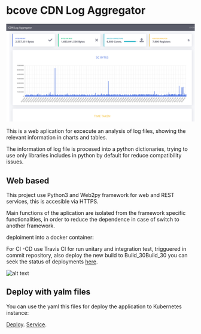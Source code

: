 
# bcove CDN Log Aggregator

![alt text](https://raw.githubusercontent.com/afv9988/bcove/master/static/images/FrontEnd.png)

This is a web aplication for excecute an analysis of log files, showing the relevant information in charts and tables.

The information of log file is procesed into a python dictionaries, trying to use only libraries includes in python by default for reduce compatibility issues.


## Web based

This project use Python3 and Web2py framework for web and REST services, this is accesible via HTTPS. 

Main functions of the aplication are isolated from the framework specific functionalities, in order to reduce the dependence in case of switch to another framework.

deploiment into a docker container: 

For CI -CD use Travis CI for run unitary and integration test, trigguered in commit repository, also deploy the new build to Build_30Build_30 you can seek the status of deployments [here](https://travis-ci.org/github/afv9988/bcove).

![alt text](https://travis-ci.org/afv9988/bcove.svg?branch=master)

## Deploy with yalm files

You can use the yaml this files for deploy the application to Kubernetes instance:

[Deploy](https://raw.githubusercontent.com/afv9988/bcove/master/kubernetes/deployment.yaml).
[Service](https://raw.githubusercontent.com/afv9988/bcove/master/kubernetes/service.yaml).
